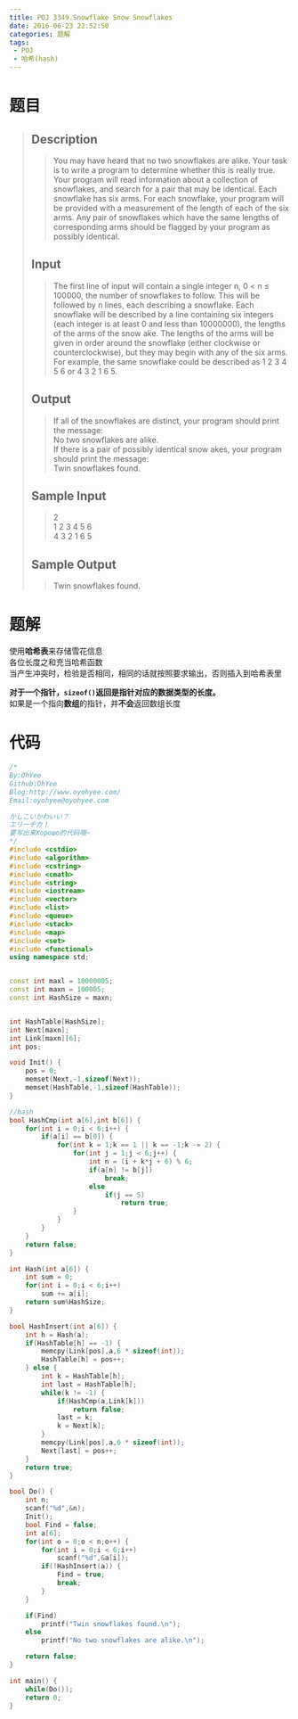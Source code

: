 ```yaml
---
title: POJ 3349.Snowflake Snow Snowflakes
date: 2016-06-23 22:52:50
categories: 题解
tags:
 - POJ
 - 哈希(hash)
---
```

# 题目

> ## Description  
> > You may have heard that no two snowflakes are alike. Your task is to write a program to determine whether this is really true. Your program will read information about a collection of snowflakes, and search for a pair that may be identical. Each snowflake has six arms. For each snowflake, your program will be provided with a measurement of the length of each of the six arms. Any pair of snowflakes which have the same lengths of corresponding arms should be flagged by your program as possibly identical.  
>   <!--more-->
> ## Input  
> > The first line of input will contain a single integer n, 0 < n ≤ 100000, the number of snowflakes to follow. This will be followed by n lines, each describing a snowflake. Each snowflake will be described by a line containing six integers (each integer is at least 0 and less than 10000000), the lengths of the arms of the snow ake. The lengths of the arms will be given in order around the snowflake (either clockwise or counterclockwise), but they may begin with any of the six arms. For example, the same snowflake could be described as 1 2 3 4 5 6 or 4 3 2 1 6 5.  
>   
> ## Output  
> > If all of the snowflakes are distinct, your program should print the message:  
> > No two snowflakes are alike.  
> > If there is a pair of possibly identical snow akes, your program should print the message:  
> > Twin snowflakes found.  
>   
> ## Sample Input  
> > 2  
> > 1 2 3 4 5 6  
> > 4 3 2 1 6 5 
>  
> ## Sample Output  
> > Twin snowflakes found.  

# 题解

使用**哈希表**来存储雪花信息  
各位长度之和充当哈希函数  
当产生冲突时，检验是否相同，相同的话就按照要求输出，否则插入到哈希表里  

**对于一个指针，`sizeof()`返回是指针对应的数据类型的长度。**  
如果是一个指向**数组**的指针，并**不会**返回数组长度  


# 代码

```cpp AC代码 https://github.com/OhYee/ACM.github.io/blob/master/POJ/3349.Snowflake%20Snow%20Snowflakes.cpp 代码备份
/*
By:OhYee
Github:OhYee
Blog:http://www.oyohyee.com/
Email:oyohyee@oyohyee.com

かしこいかわいい？
エリーチカ！
要写出来Хорошо的代码哦~
*/
#include <cstdio>
#include <algorithm>
#include <cstring>
#include <cmath>
#include <string>
#include <iostream>
#include <vector>
#include <list>
#include <queue>
#include <stack>
#include <map>
#include <set>
#include <functional>
using namespace std;


const int maxl = 10000005;
const int maxn = 100005;
const int HashSize = maxn;


int HashTable[HashSize];
int Next[maxn];
int Link[maxn][6];
int pos;

void Init() {
    pos = 0;
    memset(Next,-1,sizeof(Next));
    memset(HashTable,-1,sizeof(HashTable));
}

//hash
bool HashCmp(int a[6],int b[6]) {
    for(int i = 0;i < 6;i++) {
        if(a[i] == b[0]) {
            for(int k = 1;k == 1 || k == -1;k -= 2) {
                for(int j = 1;j < 6;j++) {
                    int n = (i + k*j + 6) % 6;
                    if(a[n] != b[j])
                        break;
                    else
                        if(j == 5)
                            return true;
                }
            }
        }
    }
    return false;
}

int Hash(int a[6]) {
    int sum = 0;
    for(int i = 0;i < 6;i++)
        sum += a[i];
    return sum%HashSize;
}

bool HashInsert(int a[6]) {
    int h = Hash(a);
    if(HashTable[h] == -1) {
        memcpy(Link[pos],a,6 * sizeof(int));
        HashTable[h] = pos++;
    } else {
        int k = HashTable[h];
        int last = HashTable[h];
        while(k != -1) {
            if(HashCmp(a,Link[k]))
                return false;
            last = k;
            k = Next[k];
        }
        memcpy(Link[pos],a,6 * sizeof(int));
        Next[last] = pos++;
    }
    return true;
}

bool Do() {
    int n;
    scanf("%d",&n);
    Init();
    bool Find = false;
    int a[6];
    for(int o = 0;o < n;o++) {
        for(int i = 0;i < 6;i++)
            scanf("%d",&a[i]);
        if(!HashInsert(a)) {
            Find = true;
            break;
        }
    }

    if(Find)
        printf("Twin snowflakes found.\n");
    else
        printf("No two snowflakes are alike.\n");

    return false;
}

int main() {
    while(Do());
    return 0;
}
```